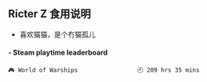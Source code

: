 ## Ricter Z 食用说明
- 喜欢猫猫，是个冇猫孤儿

<!-- steam-box start -->
#### - Steam playtime leaderboard
```text
🎮 World of Warships                 🕘 209 hrs 35 mins
```
<!-- Powered by https://github.com/YouEclipse/steam-box . -->
<!-- steam-box end -->
